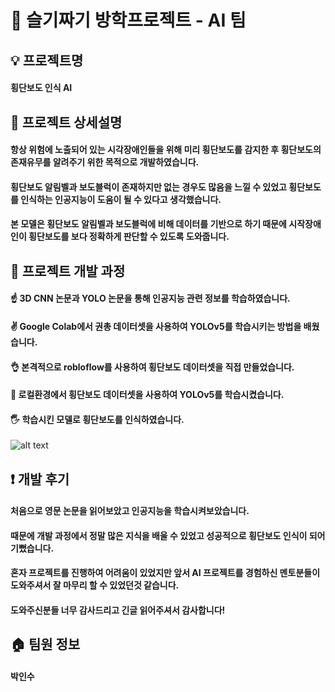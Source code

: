 # 🐍 슬기짜기 방학프로젝트 - AI 팀
## 💡 프로젝트명
#### 횡단보도 인식 AI
## 📣 프로젝트 상세설명
#### 항상 위험에 노출되어 있는 시각장애인들을 위해 미리 횡단보도를 감지한 후 횡단보도의 존재유무를 알려주기 위한 목적으로 개발하였습니다.
#### 횡단보도 알림벨과 보도블럭이 존재하지만 없는 경우도 많음을 느낄 수 있었고 횡단보도를 인식하는 인공지능이 도움이 될 수 있다고 생각했습니다.
#### 본 모델은 횡단보도 알림벨과 보도블럭에 비해 데이터를 기반으로 하기 때문에 시작장애인이 횡단보도를 보다 정확하게 판단할 수 있도록 도와줍니다.
## 🔨 프로젝트 개발 과정
#### ☝ 3D CNN 논문과 YOLO 논문을 통해 인공지능 관련 정보를 학습하였습니다.
#### ✌ Google Colab에서 권총 데이터셋을 사용하여 YOLOv5를 학습시키는 방법을 배웠습니다.
#### 👌 본격적으로 robloflow를 사용하여 횡단보도 데이터셋을 직접 만들었습니다.
#### 🖖 로컬환경에서 횡단보도 데이터셋을 사용하여 YOLOv5를 학습시켰습니다.
#### 🖐️ 학습시킨 모델로 횡단보도를 인식하였습니다.
![alt text](https://github.com/InsuPK/crosswalkDetection/blob/master/crosswalkDetection.png)
## ❗ 개발 후기
#### 처음으로 영문 논문을 읽어보았고 인공지능을 학습시켜보았습니다. 
#### 때문에 개발 과정에서 정말 많은 지식을 배울 수 있었고 성공적으로 횡단보도 인식이 되어 기뻤습니다.
#### 혼자 프로젝트를 진행하여 어려움이 있었지만 앞서 AI 프로젝트를 경험하신 멘토분들이 도와주셔서 잘 마무리 할 수 있었던것 같습니다.
#### 도와주신분들 너무 감사드리고 긴글 읽어주셔서 감사합니다!
## 🏠 팀원 정보
#### 박인수
